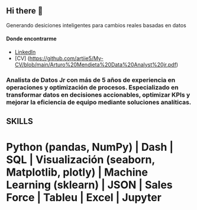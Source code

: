 ## Hi there 👋

<!--
**artiie5/artiie5** is a ✨ _special_ ✨ repository because its `README.md` (this file) appears on your GitHub profile. -->

Generando desiciones inteligentes para cambios reales basadas en datos

#### Donde encontrarme

- [LinkedIn](www.linkedin.com/in/arturo-mendieta)
- [CV] (https://github.com/artiie5/My-CV/blob/main/Arturo%20Mendieta%20Data%20Analyst%20jr.pdf)

### Analista de Datos Jr con más de 5 años de experiencia en operaciones y optimización de procesos. Especializado en transformar datos en decisiones accionables, optimizar KPIs y mejorar la eficiencia de equipo mediante soluciones analíticas.

## SKILLS
# Python (pandas, NumPy) | Dash | SQL | Visualización (seaborn, Matplotlib, plotly) | Machine Learning (sklearn) | JSON | Sales Force | Tableu  | Excel | Jupyter

